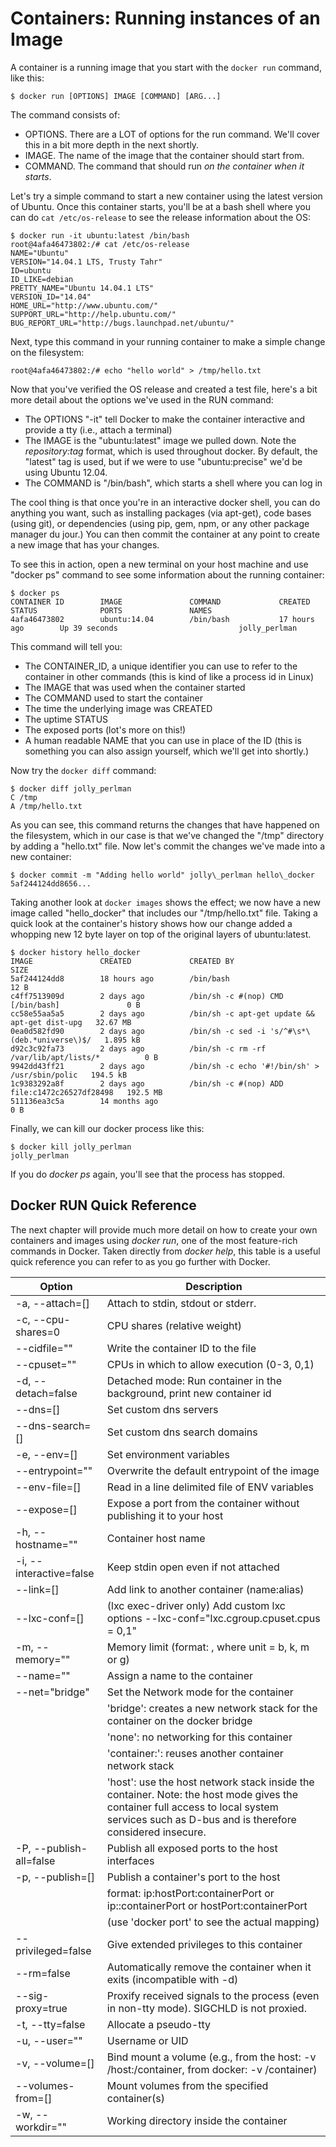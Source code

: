 # Containers: Running instances of an Image

A container is a running image that you start with the `docker run` command, like this:

```console
$ docker run [OPTIONS] IMAGE [COMMAND] [ARG...]
```

The command consists of:

* OPTIONS.  There are a LOT of options for the run command.  We'll cover this in a bit more depth in the next shortly. 
* IMAGE.  The name of the image that the container should start from.
* COMMAND.  The command that should run *on the container when it starts*.  

Let's try a simple command to start a new container using the latest version of Ubuntu.  Once this container starts, you'll be at a bash shell where you can do `cat /etc/os-release` to see the release information about the OS:

```console
$ docker run -it ubuntu:latest /bin/bash
root@4afa46473802:/# cat /etc/os-release 
NAME="Ubuntu"
VERSION="14.04.1 LTS, Trusty Tahr"
ID=ubuntu
ID_LIKE=debian
PRETTY_NAME="Ubuntu 14.04.1 LTS"
VERSION_ID="14.04"
HOME_URL="http://www.ubuntu.com/"
SUPPORT_URL="http://help.ubuntu.com/"
BUG_REPORT_URL="http://bugs.launchpad.net/ubuntu/"
```

Next, type this command in your running container to make a simple change on the filesystem:

```console
root@4afa46473802:/# echo "hello world" > /tmp/hello.txt
```

Now that you've verified the OS release and created a test file, here's a bit more detail about the options we've used in the RUN command:

* The OPTIONS "-it" tell Docker to make the container interactive and provide a tty (i.e., attach a terminal)
* The IMAGE is the "ubuntu:latest" image we pulled down.  Note the *repository:tag* format, which is used throughout docker.  By default, the "latest" tag is used, but if we were to use "ubuntu:precise" we'd be using Ubuntu 12.04.
* The COMMAND is "/bin/bash", which starts a shell where you can log in

The cool thing is that once you're in an interactive docker shell, you can do anything you want, such as installing packages (via apt-get), code bases (using git), or dependencies (using pip, gem, npm, or any other package manager du jour.)  You can then commit the container at any point to create a new image that has your changes.  

To see this in action, open a new terminal on your host machine and use "docker ps" command to see some information about the running container:

```console
$ docker ps
CONTAINER ID        IMAGE               COMMAND             CREATED             STATUS              PORTS               NAMES
4afa46473802        ubuntu:14.04        /bin/bash           17 hours ago        Up 39 seconds                           jolly_perlman
```

This command will tell you:

* The CONTAINER\_ID, a unique identifier you can use to refer to the container in other commands (this is kind of like a process id in Linux)
* The IMAGE that was used when the container started
* The COMMAND used to start the container
* The time the underlying image was CREATED
* The uptime STATUS
* The exposed ports (lot's more on this!)
* A human readable NAME that you can use in place of the ID (this is something you can also assign yourself, which we'll get into shortly.)

Now try the `docker diff` command:

```console
$ docker diff jolly_perlman
C /tmp
A /tmp/hello.txt
```

As you can see, this command returns the changes that have happened on the filesystem, which in our case is that we've changed the "/tmp" directory by adding a "hello.txt" file.  Now let's commit the changes we've made into a new container:

```console
$ docker commit -m "Adding hello world" jolly\_perlman hello\_docker
5af244124dd8656...
```

Taking another look at `docker images` shows the effect; we now have a new image called "hello\_docker" that includes our "/tmp/hello.txt" file.  Taking a quick look at the container's history shows how our change added a whopping new 12 byte layer on top of the original layers of ubuntu:latest.

```console
$ docker history hello_docker
IMAGE               CREATED             CREATED BY                                      SIZE
5af244124dd8        18 hours ago        /bin/bash                                       12 B
c4ff7513909d        2 days ago          /bin/sh -c #(nop) CMD [/bin/bash]               0 B
cc58e55aa5a5        2 days ago          /bin/sh -c apt-get update && apt-get dist-upg   32.67 MB
0ea0d582fd90        2 days ago          /bin/sh -c sed -i 's/^#\s*\(deb.*universe\)$/   1.895 kB
d92c3c92fa73        2 days ago          /bin/sh -c rm -rf /var/lib/apt/lists/*          0 B
9942dd43ff21        2 days ago          /bin/sh -c echo '#!/bin/sh' > /usr/sbin/polic   194.5 kB
1c9383292a8f        2 days ago          /bin/sh -c #(nop) ADD file:c1472c26527df28498   192.5 MB
511136ea3c5a        14 months ago                                                       0 B
```

Finally, we can kill our docker process like this:

```console
$ docker kill jolly_perlman
jolly_perlman
```

If you do *docker ps* again, you'll see that the process has stopped. 

## Docker RUN Quick Reference

The next chapter will provide much more detail on how to create your own containers and images using *docker run*, one of the most feature-rich commands in Docker.  Taken directly from *docker help*, this table is a useful quick reference you can refer to as you go further with Docker. 


| Option                   |  Description
|--------------------------|-----------------------------------------------------------------------|
| -a, --attach=[]          |  Attach to stdin, stdout or stderr.
| -c, --cpu-shares=0       |  CPU shares (relative weight)
| --cidfile=""             |  Write the container ID to the file
| --cpuset=""              |  CPUs in which to allow execution (0-3, 0,1)
| -d, --detach=false       |  Detached mode: Run container in the background, print new container id
| --dns=[]                 |  Set custom dns servers
| --dns-search=[]          |  Set custom dns search domains
| -e, --env=[]             |  Set environment variables
| --entrypoint=""          |  Overwrite the default entrypoint of the image
| --env-file=[]            |  Read in a line delimited file of ENV variables
| --expose=[]              |  Expose a port from the container without publishing it to your host
| -h, --hostname=""        |  Container host name
| -i, --interactive=false  |  Keep stdin open even if not attached
| --link=[]                |  Add link to another container (name:alias)
| --lxc-conf=[]            |  (lxc exec-driver only) Add custom lxc options --lxc-conf="lxc.cgroup.cpuset.cpus = 0,1"
| -m, --memory=""          |  Memory limit (format: <number><optional unit>, where unit = b, k, m or g)
| --name=""                |  Assign a name to the container
| --net="bridge"           |  Set the Network mode for the container
|                          |    'bridge': creates a new network stack for the container on the docker bridge
|                          |    'none': no networking for this container
|                          |    'container:<name or id>': reuses another container network stack
|                          |    'host': use the host network stack inside the container.  Note: the host mode gives the container full access to local system services such as D-bus and is therefore considered insecure.
| -P, --publish-all=false  |  Publish all exposed ports to the host interfaces
| -p, --publish=[]         |  Publish a container's port to the host
|                          |    format: ip:hostPort:containerPort or ip::containerPort or hostPort:containerPort
|                          |    (use 'docker port' to see the actual mapping)
| --privileged=false       |  Give extended privileges to this container
| --rm=false               |  Automatically remove the container when it exits (incompatible with -d)
| --sig-proxy=true         |  Proxify received signals to the process (even in non-tty mode). SIGCHLD is not proxied.
| -t, --tty=false          |  Allocate a pseudo-tty
| -u, --user=""            |  Username or UID
| -v, --volume=[]          |  Bind mount a volume (e.g., from the host: -v /host:/container, from docker: -v /container)
| --volumes-from=[]        |  Mount volumes from the specified container(s)
| -w, --workdir=""         |  Working directory inside the container




